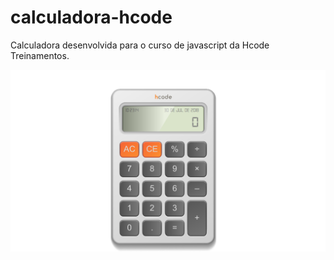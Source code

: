 # calculadora-hcode
Calculadora desenvolvida para o curso de javascript da Hcode Treinamentos.

<img src="https://raw.githubusercontent.com/RenatoPs1991/calculadora-hcode/master/tela.png" />
